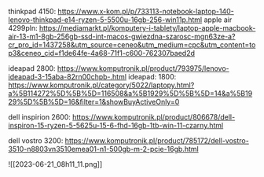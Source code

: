 thinkpad 4150:
https://www.x-kom.pl/p/733113-notebook-laptop-140-lenovo-thinkpad-e14-ryzen-5-5500u-16gb-256-win11p.html
apple air 4299pln:
https://mediamarkt.pl/komputery-i-tablety/laptop-apple-macbook-air-13-m1-8gb-256gb-ssd-int-macos-gwiezdna-szarosc-mgn63ze-a?cr_pro_id=1437258&utm_source=ceneo&utm_medium=cpc&utm_content=top3&ceneo_cid=f1de64fe-4a68-71f1-c600-762307baed2d


ideapad 2800:
https://www.komputronik.pl/product/793975/lenovo-ideapad-3-15aba-82rn00chpb-.html
ideapad: 1800:
https://www.komputronik.pl/category/5022/laptopy.html?a%5B114272%5D%5B%5D=116508&a%5B1929%5D%5B%5D=14&a%5B1929%5D%5B%5D=16&filter=1&showBuyActiveOnly=0

dell inspirion 2600:
https://www.komputronik.pl/product/806678/dell-inspiron-15-ryzen-5-5625u-15-6-fhd-16gb-1tb-win-11-czarny.html

dell vostro 3200:
https://www.komputronik.pl/product/785172/dell-vostro-3510-n8803vn3510emea01-n1-500gb-m-2-pcie-16gb.html


![[2023-06-21_08h11_11.png]]